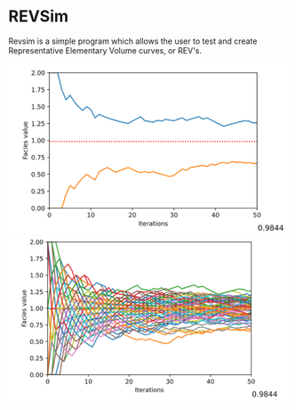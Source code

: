 # REVSim
 Revsim is a simple program which allows the user to test and create Representative Elementary Volume curves, or REV's.

![image1](https://github.com/JBallGeo/REVSim/blob/main/Images/1.png)
![image2](https://github.com/JBallGeo/REVSim/blob/main/Images/2.png)
